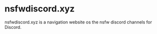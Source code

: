 # nsfwdiscord.xyz

nsfwdiscord.xyz is a navigation website os the nsfw discord channels for Discord.
